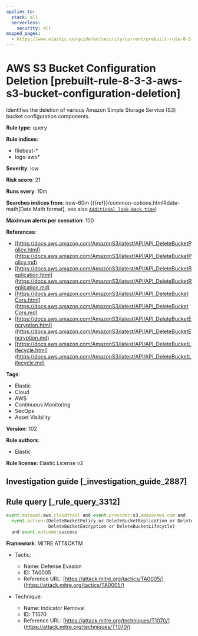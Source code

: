 ```yaml
---
applies_to:
  stack: all
  serverless:
    security: all
mapped_pages:
  - https://www.elastic.co/guide/en/security/current/prebuilt-rule-8-3-3-aws-s3-bucket-configuration-deletion.html
---
```


# AWS S3 Bucket Configuration Deletion [prebuilt-rule-8-3-3-aws-s3-bucket-configuration-deletion]

Identifies the deletion of various Amazon Simple Storage Service (S3) bucket configuration components.

**Rule type**: query

**Rule indices**:

* filebeat-*
* logs-aws*

**Severity**: low

**Risk score**: 21

**Runs every**: 10m

**Searches indices from**: now-60m ({{ref}}/common-options.html#date-math[Date Math format], see also [`Additional look-back time`](docs-content://solutions/security/detect-and-alert/create-detection-rule.md#rule-schedule))

**Maximum alerts per execution**: 100

**References**:

* [https://docs.aws.amazon.com/AmazonS3/latest/API/API_DeleteBucketPolicy.html](https://docs.aws.amazon.com/AmazonS3/latest/API/API_DeleteBucketPolicy.md)
* [https://docs.aws.amazon.com/AmazonS3/latest/API/API_DeleteBucketReplication.html](https://docs.aws.amazon.com/AmazonS3/latest/API/API_DeleteBucketReplication.md)
* [https://docs.aws.amazon.com/AmazonS3/latest/API/API_DeleteBucketCors.html](https://docs.aws.amazon.com/AmazonS3/latest/API/API_DeleteBucketCors.md)
* [https://docs.aws.amazon.com/AmazonS3/latest/API/API_DeleteBucketEncryption.html](https://docs.aws.amazon.com/AmazonS3/latest/API/API_DeleteBucketEncryption.md)
* [https://docs.aws.amazon.com/AmazonS3/latest/API/API_DeleteBucketLifecycle.html](https://docs.aws.amazon.com/AmazonS3/latest/API/API_DeleteBucketLifecycle.md)

**Tags**:

* Elastic
* Cloud
* AWS
* Continuous Monitoring
* SecOps
* Asset Visibility

**Version**: 102

**Rule authors**:

* Elastic

**Rule license**: Elastic License v2

## Investigation guide [_investigation_guide_2887]



## Rule query [_rule_query_3312]

```js
event.dataset:aws.cloudtrail and event.provider:s3.amazonaws.com and
  event.action:(DeleteBucketPolicy or DeleteBucketReplication or DeleteBucketCors or
                DeleteBucketEncryption or DeleteBucketLifecycle)
  and event.outcome:success
```

**Framework**: MITRE ATT&CKTM

* Tactic:

    * Name: Defense Evasion
    * ID: TA0005
    * Reference URL: [https://attack.mitre.org/tactics/TA0005/](https://attack.mitre.org/tactics/TA0005/)

* Technique:

    * Name: Indicator Removal
    * ID: T1070
    * Reference URL: [https://attack.mitre.org/techniques/T1070/](https://attack.mitre.org/techniques/T1070/)



